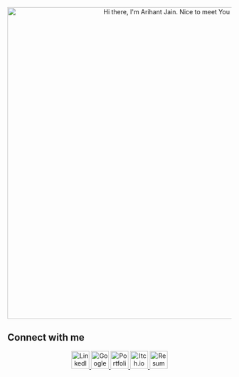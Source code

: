 <p align="center">
  <img src="resources/About.gif" alt="Hi there, I'm Arihant Jain. Nice to meet You" width="700"/>
</p>

## Connect with me

<p align="center">
  <!-- LinkedIn -->
  <a href="https://www.linkedin.com/in/arihant-jain-5bbbb2278" target="_blank">
    <img src="https://img.icons8.com/ios-filled/50/000000/linkedin.png" alt="LinkedIn" title="LinkedIn" width="40" height="40"/>
  </a>
  
  <!-- Google Skill Boost -->
  <a href="https://www.your-google-skill-boost-link.com" target="_blank">
    <img src="https://img.icons8.com/ios-filled/50/000000/google-logo.png" alt="Google Skill Boost" title="Google Skill Boost" width="40" height="40"/>
  </a>
  
  <!-- Portfolio -->
  <a href="https://your-portfolio-link.com" target="_blank">
    <img src="https://img.icons8.com/ios-filled/50/000000/web-design.png" alt="Portfolio" title="Portfolio" width="40" height="40"/>
  </a>
  
  <!-- Itch.io -->
  <a href="https://your-itch-io-link.com" target="_blank">
    <img src="https://img.icons8.com/ios-filled/50/000000/itch-io.png" alt="Itch.io" title="Itch.io" width="40" height="40"/>
  </a>
  
  <!-- Resume -->
  <a href="https://drive.google.com/file/d/your-google-drive-id/view" target="_blank">
    <img src="https://img.icons8.com/ios-filled/50/000000/resume.png" alt="Resume" title="Resume" width="40" height="40"/>
  </a>
</p>

